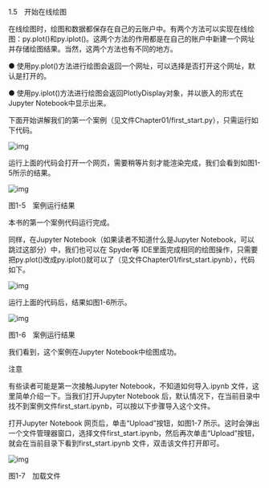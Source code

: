 1.5　开始在线绘图

在线绘图时，绘图和数据都保存在自己的云账户中。有两个方法可以实现在线绘图：py.plot()和py.iplot()。这两个方法的作用都是在自己的账户中新建一个网址并存储绘图结果。当然，这两个方法也有不同的地方。

● 使用py.plot()方法进行绘图会返回一个网址，可以选择是否打开这个网址，默认是打开的。

● 使用py.iplot()方法进行绘图会返回PlotlyDisplay对象，并以嵌入的形式在Jupyter Notebook中显示出来。

下面开始讲解我们的第一个案例（见文件Chapter01/first_start.py），只需运行如下代码。

![img](https://cdn.nlark.com/yuque/0/2022/jpeg/21473765/1644303341090-f9c5522f-9fc1-4336-9d58-63a1244a6537.jpeg)

运行上面的代码会打开一个网页，需要稍等片刻才能渲染完成，我们会看到如图1-5所示的结果。

![img](https://cdn.nlark.com/yuque/0/2022/jpeg/21473765/1644303341646-8186b5c3-6f6e-45b7-a661-0c099f2bd670.jpeg)

图1-5　案例运行结果

本书的第一个案例代码运行完成。

同样，在Jupyter Notebook（如果读者不知道什么是Jupyter Notebook，可以跳过这部分）中，我们也可以在 Spyder等 IDE里面完成相同的绘图操作，只需要把py.plot()改成py.iplot()就可以了（见文件Chapter01/first_start.ipynb），代码如下。

![img](https://cdn.nlark.com/yuque/0/2022/jpeg/21473765/1644303342111-81543308-9441-4f4e-8a44-98f666d08c0f.jpeg)

运行上面的代码后，结果如图1-6所示。

![img](https://cdn.nlark.com/yuque/0/2022/jpeg/21473765/1644303342564-9350c4d3-34af-4a5d-81df-0d518ae445d3.jpeg)

图1-6　案例运行结果

我们看到，这个案例在Jupyter Notebook中绘图成功。

注意

有些读者可能是第一次接触Jupyter Notebook，不知道如何导入.ipynb 文件，这里简单介绍一下。当我们打开Jupyter Notebook 后，默认情况下，在当前目录中找不到案例文件first_start.ipynb，可以按以下步骤导入这个文件。

打开Jupyter Notebook 网页后，单击“Upload”按钮，如图1-7 所示。这时会弹出一个文件管理器窗口，选择文件first_start.ipynb，然后再次单击“Upload”按钮，就会在当前目录下看到first_start.ipynb 文件，双击该文件打开即可。

![img](https://cdn.nlark.com/yuque/0/2022/jpeg/21473765/1644303342930-becdd08a-8403-4540-b58d-b7b8bdc36179.jpeg)

图1-7　加载文件
